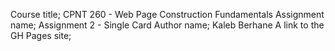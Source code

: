 Course title; CPNT 260 - Web Page Construction Fundamentals
Assignment name; Assignment 2 - Single Card
Author name; Kaleb Berhane
A link to the GH Pages site; 